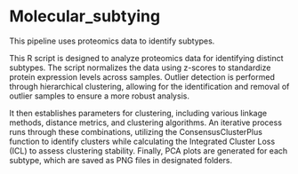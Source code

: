 # Molecular_subtying
This pipeline uses proteomics data to identify subtypes.

This R script is designed to analyze proteomics data for identifying distinct subtypes. The script normalizes the data using z-scores to standardize protein expression levels across samples. Outlier detection is performed through hierarchical clustering, allowing for the identification and removal of outlier samples to ensure a more robust analysis.

It then establishes parameters for clustering, including various linkage methods, distance metrics, and clustering algorithms. An iterative process runs through these combinations, utilizing the ConsensusClusterPlus function to identify clusters while calculating the Integrated Cluster Loss (ICL) to assess clustering stability. Finally, PCA plots are generated for each subtype, which are saved as PNG files in designated folders.
